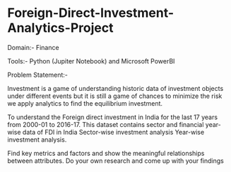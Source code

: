 # Foreign-Direct-Investment-Analytics-Project

Domain:- Finance

Tools:- Python (Jupiter Notebook) and Microsoft PowerBI

Problem Statement:-

Investment is a game of understanding historic data of investment objects under different events but it is still a game of chances to minimize the risk we apply analytics to find the equilibrium investment.

To understand the Foreign direct investment in India for the last 17 years from 2000-01 to 2016-17. This dataset contains sector and financial year-wise data of FDI in India
Sector-wise investment analysis Year-wise investment analysis.

Find key metrics and factors and show the meaningful relationships between attributes. Do your own research and come up with your findings
